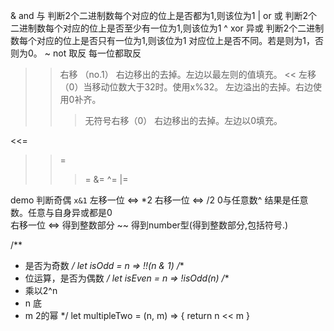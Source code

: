 & and 与   判断2个二进制数每个对应的位上是否都为1,则该位为1
| or  或   判断2个二进制数每个对应的位上是否至少有一位为1,则该位为1
^ xor 异或 判断2个二进制数每个对应的位上是否只有一位为1,则该位为1
                   对应位上是否不同。若是则为1，否则为0。
~ not 取反 每一位都取反
>> 右移 （no.1） 右边移出的去掉。左边以最左则的值填充。
<< 左移（0）当移动位数大于32时。使用x%32。 左边溢出的去掉。右边使用0补齐。
>>> 无符号右移（0） 右边移出的去掉。左边以0填充。

<<=
>>=
>>>=
&=
^=
|=

demo
判断奇偶 `x&1`
左移一位 <=> *2 右移一位 <=> /2
0与任意数^ 结果是任意数。任意与自身异或都是0  
右移一位 <=> 得到整数部分
~~ 得到number型(得到整数部分,包括符号.)

/**
 * 是否为奇数
 */
let isOdd = n => !!(n & 1)
/**
 * 位运算，是否为偶数
 */
let isEven = n => !isOdd(n)
/**
 * 乘以2^n
 * n 底
 * m 2的幂
 */
let multipleTwo = (n, m) => {
  return n << m
}